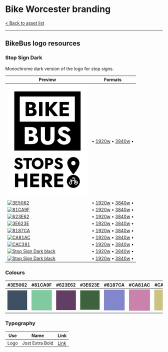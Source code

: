 # Bike Worcester branding

[< Back to asset list](./index.md)

---

## BikeBus logo resources

### Stop Sign Dark
Monochrome dark version of the logo for stop signs.

| Preview | Formats |
| ------- | ------- |
| [![Stop Sign Dark](../assets/bikebus-logo/bikebus-logo-stop-sign-dark-256.png)](bikebus-logo-stop-sign-dark.md) | &bull; [1920w](../assets/bikebus-logo/bikebus-logo-stop-sign-dark-1920.png) &bull; [3840w](../assets/bikebus-logo/bikebus-logo-stop-sign-dark-3840.png)  &bull; |
  | [![ 3E5062](../assets/bikebus-logo/bikebus-logo-stop-sign-dark-mono-3E5062-256.png)](bikebus-logo-stop-sign-dark.md#3E5062) | &bull; [1920w](../assets/bikebus-logo/bikebus-logo-stop-sign-dark-mono-3E5062-1920.png) &bull; [3840w](../assets/bikebus-logo/bikebus-logo-stop-sign-dark-mono-3E5062-3840.png)  &bull; |
  | [![ 81CA9F](../assets/bikebus-logo/bikebus-logo-stop-sign-dark-mono-81CA9F-256.png)](bikebus-logo-stop-sign-dark.md#81CA9F) | &bull; [1920w](../assets/bikebus-logo/bikebus-logo-stop-sign-dark-mono-81CA9F-1920.png) &bull; [3840w](../assets/bikebus-logo/bikebus-logo-stop-sign-dark-mono-81CA9F-3840.png)  &bull; |
  | [![ 623E62](../assets/bikebus-logo/bikebus-logo-stop-sign-dark-mono-623E62-256.png)](bikebus-logo-stop-sign-dark.md#623E62) | &bull; [1920w](../assets/bikebus-logo/bikebus-logo-stop-sign-dark-mono-623E62-1920.png) &bull; [3840w](../assets/bikebus-logo/bikebus-logo-stop-sign-dark-mono-623E62-3840.png)  &bull; |
  | [![ 3E623E](../assets/bikebus-logo/bikebus-logo-stop-sign-dark-mono-3E623E-256.png)](bikebus-logo-stop-sign-dark.md#3E623E) | &bull; [1920w](../assets/bikebus-logo/bikebus-logo-stop-sign-dark-mono-3E623E-1920.png) &bull; [3840w](../assets/bikebus-logo/bikebus-logo-stop-sign-dark-mono-3E623E-3840.png)  &bull; |
  | [![ 8187CA](../assets/bikebus-logo/bikebus-logo-stop-sign-dark-mono-8187CA-256.png)](bikebus-logo-stop-sign-dark.md#8187CA) | &bull; [1920w](../assets/bikebus-logo/bikebus-logo-stop-sign-dark-mono-8187CA-1920.png) &bull; [3840w](../assets/bikebus-logo/bikebus-logo-stop-sign-dark-mono-8187CA-3840.png)  &bull; |
  | [![ CA81AC](../assets/bikebus-logo/bikebus-logo-stop-sign-dark-mono-CA81AC-256.png)](bikebus-logo-stop-sign-dark.md#CA81AC) | &bull; [1920w](../assets/bikebus-logo/bikebus-logo-stop-sign-dark-mono-CA81AC-1920.png) &bull; [3840w](../assets/bikebus-logo/bikebus-logo-stop-sign-dark-mono-CA81AC-3840.png)  &bull; |
  | [![ CAC381](../assets/bikebus-logo/bikebus-logo-stop-sign-dark-mono-CAC381-256.png)](bikebus-logo-stop-sign-dark.md#CAC381) | &bull; [1920w](../assets/bikebus-logo/bikebus-logo-stop-sign-dark-mono-CAC381-1920.png) &bull; [3840w](../assets/bikebus-logo/bikebus-logo-stop-sign-dark-mono-CAC381-3840.png)  &bull; |
| [![Stop Sign Dark black](../assets/bikebus-logo/bikebus-logo-stop-sign-dark-mono-000000-256.png)](bikebus-logo-stop-sign-dark.md#Black) | &bull; [1920w](../assets/bikebus-logo/bikebus-logo-stop-sign-dark-mono-000000-1920.png) &bull; [3840w](../assets/bikebus-logo/bikebus-logo-stop-sign-dark-mono-000000-3840.png)  &bull; |
| [![Stop Sign Dark black](../assets/bikebus-logo/bikebus-logo-stop-sign-dark-mono-ffffff-256.png)](bikebus-logo-stop-sign-dark.md#White) | &bull; [1920w](../assets/bikebus-logo/bikebus-logo-stop-sign-dark-mono-ffffff-1920.png) &bull; [3840w](../assets/bikebus-logo/bikebus-logo-stop-sign-dark-mono-ffffff-3840.png)  &bull; |


### Colours

| #3E5062 |  #81CA9F |  #623E62 |  #3E623E |  #8187CA |  #CA81AC |  #CAC381 | 
| --- |  --- |  --- |  --- |  --- |  --- |  --- | 
| [![#3E5062 swatch](../assets/bikebus-logo/swatch-3E5062.png)]() |  [![#81CA9F swatch](../assets/bikebus-logo/swatch-81CA9F.png)]() |  [![#623E62 swatch](../assets/bikebus-logo/swatch-623E62.png)]() |  [![#3E623E swatch](../assets/bikebus-logo/swatch-3E623E.png)]() |  [![#8187CA swatch](../assets/bikebus-logo/swatch-8187CA.png)]() |  [![#CA81AC swatch](../assets/bikebus-logo/swatch-CA81AC.png)]() |  [![#CAC381 swatch](../assets/bikebus-logo/swatch-CAC381.png)]() | 

### Typography

| Use | Name | Link |
| --- | --- | --- |
| Logo | Jost Extra Bold | [Link](https://fonts.google.com/specimen/Jost) |
